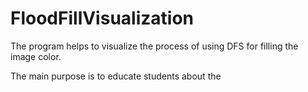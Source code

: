 # FloodFillVisualization
The program helps to visualize the process of using DFS for filling the image color.

The main purpose is to educate students about the 